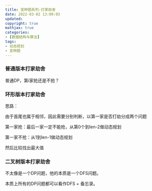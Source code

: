 ```yaml
---
title: 变种题系列-打家劫舍
date: 2022-03-02 13:09:03
updated:
copyright: true
mathjax: true
categories:
- [数据结构与算法]
tags: 
- 动态规划
- 变种题
---
```


### 普通版本打家劫舍

普通DP，第i家抢还是不抢？

### 环形版本打家劫舍

思路：

由于首尾也属于相邻，因此需要分别判断，以第一家是否打劫分成两个问题

第一家抢：最后一家一定不能抢，从第0个到len-2做动态规划

第一家不抢：从1到len-1做动态规划

然后比较找出最大值

### 二叉树版本打家劫舍

不太像是一个DP问题，他的本质是一个DFS问题。

本质上所有的DP问题都可以看作DFS + 备忘录。
